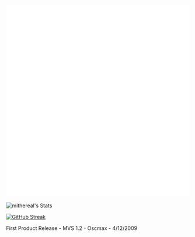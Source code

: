 ![Metrics](https://github.com/mithereal/mithereal/blob/main/github-metrics.svg)

![mithereal's Stats](https://github-readme-stats.vercel.app/api?username=mithereal&theme=vue-dark&show_icons=true&hide_border=true&count_private=true)

[![GitHub Streak](https://github-readme-streak-stats.herokuapp.com?user=mithereal&theme=tokyonight&hide_border=true&ring=DD2727)](https://git.io/streak-stats)

First Product Release - MVS 1.2 - Oscmax - 4/12/2009
